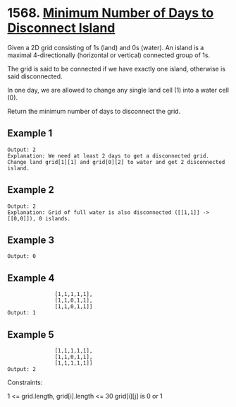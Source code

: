 # 1568. [Minimum Number of Days to Disconnect Island](https://leetcode.com/problems/minimum-number-of-days-to-disconnect-island/)

Given a 2D grid consisting of 1s (land) and 0s (water).  An island is a maximal 4-directionally (horizontal or vertical) connected group of 1s.

The grid is said to be connected if we have exactly one island, otherwise is said disconnected.

In one day, we are allowed to change any single land cell (1) into a water cell (0).

Return the minimum number of days to disconnect the grid.

## Example 1

```Input: grid = [[0,1,1,0],[0,1,1,0],[0,0,0,0]]
Output: 2
Explanation: We need at least 2 days to get a disconnected grid.
Change land grid[1][1] and grid[0][2] to water and get 2 disconnected island.
```

## Example 2

```Input: grid = [[1,1]]
Output: 2
Explanation: Grid of full water is also disconnected ([[1,1]] -> [[0,0]]), 0 islands.
```

## Example 3

```Input: grid = [[1,0,1,0]]
Output: 0
```

## Example 4

```Input: grid = [[1,1,0,1,1],
               [1,1,1,1,1],
               [1,1,0,1,1],
               [1,1,0,1,1]]
Output: 1
```

## Example 5

```Input: grid = [[1,1,0,1,1],
               [1,1,1,1,1],
               [1,1,0,1,1],
               [1,1,1,1,1]]
Output: 2
```

Constraints:

1 <= grid.length, grid[i].length <= 30
grid[i][j] is 0 or 1
